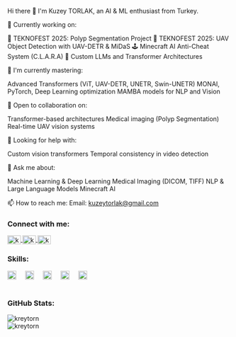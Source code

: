 Hi there 👋 I'm Kuzey TORLAK, an AI & ML enthusiast from Turkey.

🔭 Currently working on:

🏅 TEKNOFEST 2025: Polyp Segmentation Project
🚁 TEKNOFEST 2025: UAV Object Detection with UAV-DETR & MiDaS
🕹️ Minecraft AI Anti-Cheat System (C.L.A.R.A)
🤖 Custom LLMs and Transformer Architectures

🌱 I'm currently mastering:

Advanced Transformers (ViT, UAV-DETR, UNETR, Swin-UNETR)
MONAI, PyTorch, Deep Learning optimization
MAMBA models for NLP and Vision

👯 Open to collaboration on:

Transformer-based architectures
Medical imaging (Polyp Segmentation)
Real-time UAV vision systems

🤔 Looking for help with:

Custom vision transformers
Temporal consistency in video detection

💬 Ask me about:

Machine Learning & Deep Learning
Medical Imaging (DICOM, TIFF)
NLP & Large Language Models
Minecraft AI

📫 How to reach me:
Email: kuzeytorlak@gmail.com

<h3 align="left">Connect with me:</h3>
<p align="left">
  <a href="https://twitter.com/kreytorn" target="_blank">
    <img align="center" src="https://raw.githubusercontent.com/rahuldkjain/github-profile-readme-generator/master/src/images/icons/Social/twitter.svg" alt="kreytorn" height="20" width="30" />
  </a>
  <a href="https://instagram.com/kzytorlak" target="_blank">
    <img align="center" src="https://raw.githubusercontent.com/rahuldkjain/github-profile-readme-generator/master/src/images/icons/Social/instagram.svg" alt="kzytorlak" height="20" width="30" />
  </a>
  <a href="https://www.youtube.com/c/kreytornkreyto" target="_blank">
    <img align="center" src="https://raw.githubusercontent.com/rahuldkjain/github-profile-readme-generator/master/src/images/icons/Social/youtube.svg" alt="kreytornkreyto" height="20" width="30" />
  </a>
</p>

<h3 align="left">Skills:</h3>
<div align="left">
  <img src="https://cdn.jsdelivr.net/gh/devicons/devicon/icons/python/python-original.svg" height="20" alt="python logo" />
  <img width="12" />
  <img src="https://cdn.jsdelivr.net/gh/devicons/devicon/icons/jupyter/jupyter-original.svg" height="20" alt="jupyter logo" />
  <img width="12" />
  <img src="https://cdn.jsdelivr.net/gh/devicons/devicon/icons/pandas/pandas-original.svg" height="20" alt="pandas logo" />
  <img width="12" />
  <img src="https://cdn.jsdelivr.net/gh/devicons/devicon/icons/numpy/numpy-original.svg" height="20" alt="numpy logo" />
  <img width="12" />
  <img src="https://cdn.jsdelivr.net/gh/devicons/devicon/icons/pycharm/pycharm-original.svg" height="20" alt="pycharm logo" />
</div>

<br>

<h3 align="left">GitHub Stats:</h3>
<div align="left">
  <img align="center" src="https://github-readme-streak-stats.herokuapp.com/?user=kreytorn&theme=dark" alt="kreytorn" />
  <br>
  <img align="center" src="https://github-readme-stats.vercel.app/api/top-langs/?username=kreytorn&theme=dark&layout=compact" alt="kreytorn" />
</div>
